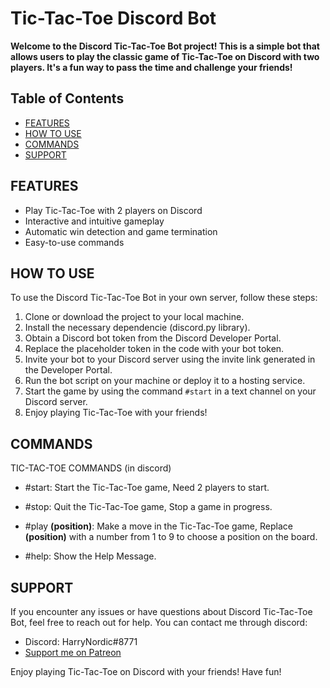 # Tic-Tac-Toe Discord Bot

**Welcome to the Discord Tic-Tac-Toe Bot project! This is a simple bot that allows users to play the classic game of Tic-Tac-Toe on Discord with two players. It's a fun way to pass the time and challenge your friends!**

## Table of Contents

- [FEATURES](#features)
- [HOW TO USE](#how-to-use)
- [COMMANDS](#commands)
- [SUPPORT](#support)

## FEATURES

- Play Tic-Tac-Toe with 2 players on Discord
- Interactive and intuitive gameplay
- Automatic win detection and game termination
- Easy-to-use commands

## HOW TO USE

To use the Discord Tic-Tac-Toe Bot in your own server, follow these steps:

1. Clone or download the project to your local machine.
2. Install the necessary dependencie (discord.py library).
3. Obtain a Discord bot token from the Discord Developer Portal.
4. Replace the placeholder token in the code with your bot token.
5. Invite your bot to your Discord server using the invite link generated in the Developer Portal.
6. Run the bot script on your machine or deploy it to a hosting service.
7. Start the game by using the command `#start` in a text channel on your Discord server.
8. Enjoy playing Tic-Tac-Toe with your friends!

## COMMANDS

TIC-TAC-TOE COMMANDS (in discord)

- #start: Start the Tic-Tac-Toe game, Need 2 players to start.

- #stop: Quit the Tic-Tac-Toe game, Stop a game in progress.

- #play **(position)**: Make a move in the Tic-Tac-Toe game,  Replace **(position)** with a number from 1 to 9 to choose a position on the board.


- #help: Show the Help Message.

## SUPPORT

If you encounter any issues or have questions about Discord Tic-Tac-Toe Bot, feel free to reach out for help. You can contact me through discord:

- Discord: HarryNordic#8771
- [Support me on Patreon](https://www.patreon.com/HarryNordic)

Enjoy playing Tic-Tac-Toe on Discord with your friends! Have fun!
